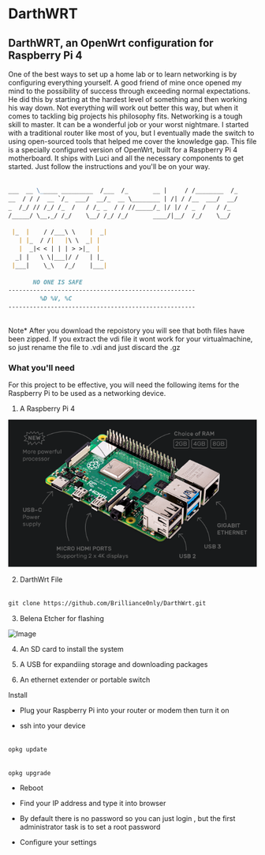 # DarthWRT
## DarthWRT, an OpenWrt configuration for Raspberry Pi 4



One of the best ways to set up a home lab or to learn networking is by configuring everything yourself. A good friend of mine once opened my mind to the possibility of success through exceeding normal expectations. He did this by starting at the hardest level of something and then working his way down. Not everything will work out better this way, but when it comes to tackling big projects his philosophy fits. Networking is a tough skill to master. It can be a wonderful job or your worst nightmare. I started with a traditional router like most of you, but  I eventually made the switch to using open-sourced tools that helped me cover the knowledge gap. This file is a specially configured version of OpenWrt, built for a Raspberry Pi 4 motherboard. It ships with Luci and all the necessary components to get started. Just follow the instructions and you'll be on your way. 

```markdown

___  __ \_____ _________  /___  /_       __ |     / /________  /_
__  / / /  __ `/_  ___/  __/_  __ \________ | /| / /__  ___/  __/
_  /_/ // /_/ /_  /   / /_ _  / / //_____/_ |/ |/ / _  /   / /_  
/_____/ \__,_/ /_/    \__/ /_/ /_/       ____/|__/  /_/    \__/  

 |_  |    / /___\ \    |  _|
   | |_  / /|   |\ \  _| |  
   |  _|< < | | | > >|_  |  
  _| |   \ \|___|/ /   | |_ 
 |___|    \_\   /_/    |___|

       NO ONE IS SAFE  
-----------------------------------------------------
         %D %V, %C       
----------------------------------------------------- 



```    

        
Note* After you download the repoistory you will see that both files have been zipped. If you extract the vdi file it wont work for your virtualmachine, so just rename the file to .vdi and just discard the .gz 


### What you'll need



For this project to be effective, you will need the following items for the Raspberry Pi to be used as a networking device. 



1. A Raspberry Pi 4



![Image](https://github.com/justvincredible/DarthWRT/blob/main/DarthWrt/pi4.png)



2. DarthWrt File



```markdown

git clone https://github.com/Brilliance0nly/DarthWrt.git

```

3. Belena Etcher for flashing 



![Image](https://github.com/1yc4n0rn0t/DarthWRT/blob/main/DarthWrt/etcher.png)



4. An SD card to install the system



5. A USB for expandiing storage and downloading packages 



6. An ethernet extender or portable switch







Install 



- Plug your Raspberry Pi into your router or modem then turn it on

- ssh into your device 



```markdown

opkg update

```



```markdown

opkg upgrade

```

- Reboot

- Find your IP address and type it into browser

- By default there is no password so you can just login , but the first administrator task is to set a root password

- Configure your settings
